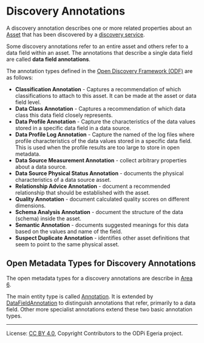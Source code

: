 <!-- SPDX-License-Identifier: CC-BY-4.0 -->
<!-- Copyright Contributors to the ODPi Egeria project. -->

# Discovery Annotations

A discovery annotation describes one or more related properties about an
[Asset](../../../../open-metadata-implementation/access-services/docs/concepts/assets) that has been
discovered by a [discovery service](discovery-service.md).

Some discovery annotations refer to an entire asset and others refer to a data field within
an asset.   The annotations that describe a single data field are called **data field annotations**.

The annotation types defined in the  [Open Discovery Framework (ODF)](.) are as follows:

* **Classification Annotation** - Captures a recommendation of which classifications to
  attach to this asset.  It can be made at the asset or data field level.
* **Data Class Annotation** - Captures a recommendation of which data class this data field
  closely represents.
* **Data Profile Annotation** - Capture the characteristics of the data values stored in a specific
  data field in a data source.
* **Data Profile Log Annotation** - Capture the named of the log files where profile
  characteristics of the data values stored in a specific data field.  This is used when the profile
  results are too large to store in open metadata.
* **Data Source Measurement Annotation** - collect arbitrary properties about a data source.
* **Data Source Physical Status Annotation** - documents the physical characteristics of a data source asset.
* **Relationship Advice Annotation** - document a recommended relationship that should be established with
  the asset.
* **Quality Annotation** - document calculated quality scores on different dimensions.
* **Schema Analysis Annotation** - document the structure of the data (schema) inside the asset.
* **Semantic Annotation** - documents suggested meanings for this data based on the values and name
  of the field.
* **Suspect Duplicate Annotation** - identifies other asset definitions that seem to point to the same physical
  asset.

## Open Metadata Types for Discovery Annotations

The open metadata types for a discovery annotations are describe in
[Area 6](../../../../open-metadata-publication/website/open-metadata-types/Area-6-models.md).

The main entity type is called
[Annotation](../../../../open-metadata-publication/website/open-metadata-types/0610-Annotations.md).
It is extended by
[DataFieldAnnotation](../../../../open-metadata-publication/website/open-metadata-types/0617-Data-Field-Analysis.md)
to distinguish annotations that refer, primarily to a data field.
Other more specialist annotations extend these two basic annotation types.



----
License: [CC BY 4.0](https://creativecommons.org/licenses/by/4.0/),
Copyright Contributors to the ODPi Egeria project.